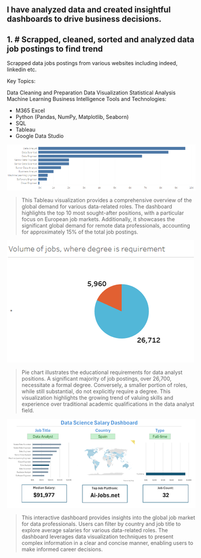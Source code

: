 ## I have analyzed data and created insightful dashboards to drive business decisions.

## 1. # Scrapped, cleaned, sorted and analyzed data job postings to find trend

Scrapped data jobs postings from various websites including indeed, linkedin etc.

Key Topics:

Data Cleaning and Preparation
Data Visualization
Statistical Analysis
Machine Learning
Business Intelligence
Tools and Technologies:

* M365 Excel
* Python (Pandas, NumPy, Matplotlib, Seaborn)
* SQL
* Tableau
* Google Data Studio

![screenshot](https://github.com/DanielSzustak/Daniel-Data-Portfolio/blob/main/images/Quantity%20of%20jobs%20data%20sector.png?raw=true)

> This Tableau visualization provides a comprehensive overview of the global demand for various data-related roles. The dashboard highlights the top 10 most sought-after positions, with a particular focus on European job markets. Additionally, it showcases the significant global demand for remote data professionals, accounting for approximately 15% of the total job postings. 

![screenshot](https://github.com/DanielSzustak/Daniel-Data-Portfolio/blob/main/images/degree%20requirement.png?raw=true)

> Pie chart illustrates the educational requirements for data analyst positions. A significant majority of job postings, over 26,700, necessitate a formal degree. Conversely, a smaller portion of roles, while still substantial, do not explicitly require a degree. This visualization highlights the growing trend of valuing skills and experience over traditional academic qualifications in the data analyst field.

![screenshot](https://github.com/DanielSzustak/Daniel-Data-Portfolio/blob/main/images/dashboard%20salaries%20EXCEL%20365.png?raw=true)

> This interactive dashboard provides insights into the global job market for data professionals. Users can filter by country and job title to explore average salaries for various data-related roles. The dashboard leverages data visualization techniques to present complex information in a clear and concise manner, enabling users to make informed career decisions.













